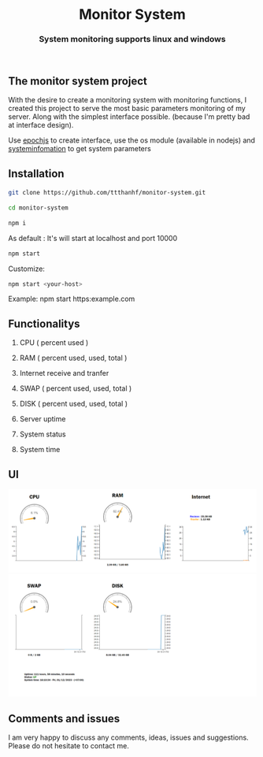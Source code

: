 <div align="center">
    <h1>Monitor System</h1>
    <h3>System monitoring supports linux and windows</h3>
</div>
<div align="center">
    <br>
</div>

## The monitor system project
With the desire to create a monitoring system with monitoring functions, I created this project to serve the most basic parameters monitoring of my server. Along with the simplest interface possible. (because I'm pretty bad at interface design). 

Use <a href="https://github.com/epochjs/epoch">epochjs</a> to create interface, use the os module (available in nodejs) and <a href="https://github.com/sebhildebrandt/systeminformation">systeminfomation</a> to get system parameters

## Installation
```bash
git clone https://github.com/ttthanhf/monitor-system.git
```
```bash
cd monitor-system
```
```bash
npm i
```
As default : It's will start at localhost and port 10000
```bash
npm start
```
Customize: 
```bash
npm start <your-host>
```
Example: npm start https:example.com

## Functionalitys
1. CPU ( percent used )

2. RAM ( percent used, used, total )

3. Internet receive and tranfer

4. SWAP ( percent used, used, total )

5. DISK ( percent used, used, total )

6. Server uptime

7. System status

8. System time

## UI
<img src='./imgs/1.PNG'>
<img src='./imgs/2.PNG'>

## Comments and issues
I am very happy to discuss any comments, ideas, issues and suggestions. Please do not hesitate to contact me.
